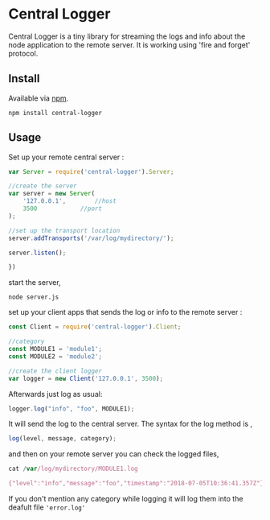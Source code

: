 # Central Logger
Central Logger is a tiny library for streaming the logs and info about the node application to the remote server. It is working using 'fire and forget' protocol.
## Install
Available via <a href="https://www.npmjs.com/" title="npm">npm</a>.
```
npm install central-logger
````
## Usage
Set up your remote central server :
```js
var Server = require('central-logger').Server;

//create the server
var server = new Server(
	'127.0.0.1', 		//host
    3500			//port
);

//set up the transport location
server.addTransports('/var/log/mydirectory/');

server.listen();

})
```

start the server,

```
node server.js
```

set up your client apps that sends the log or info to the remote server :
```js
const Client = require('central-logger').Client;

//category
const MODULE1 = 'module1';
const MODULE2 = 'module2';

//create the client logger
var logger = new Client('127.0.0.1', 3500);

```

Afterwards just log as usual:

```js
logger.log("info", "foo", MODULE1);
```
It will send the log to the central server. 
The syntax for the log method is ,
```js
log(level, message, category);
```

and then on your remote server you can check the logged files,
```js
cat /var/log/mydirectory/MODULE1.log

{"level":"info","message":"foo","timestamp":"2018-07-05T10:36:41.357Z"}
```
If you don't mention any category while logging it will log them into the deafult file <code>'error.log'</code>